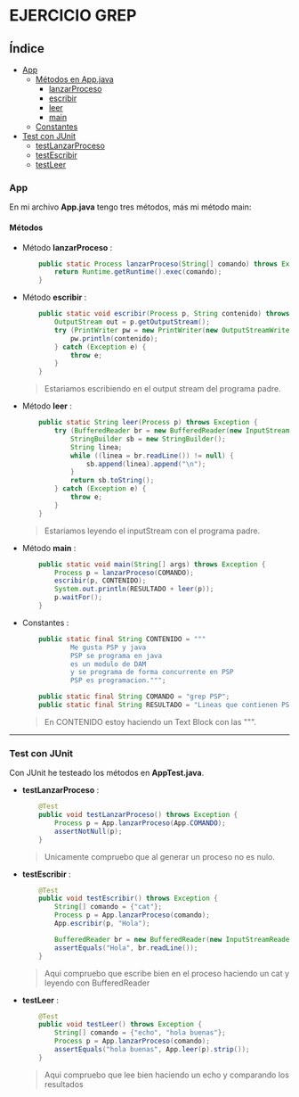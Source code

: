 # EJERCICIO GREP

## Índice

- [App](#app)
  - [Métodos en App.java](#métodos)
    - [lanzarProceso](#método-lanzarproceso)
    - [escribir](#método-escribir)
    - [leer](#método-leer)
    - [main](#método-main)
  - [Constantes](#constantes)
- [Test con JUnit](#test-con-junit)
    - [testLanzarProceso](#testlanzarproceso)
    - [testEscribir](#testescribir)
    - [testLeer](#testleer)

### App

En mi archivo **App.java** tengo tres métodos, más mi método main: 

#### Métodos 

- Método **lanzarProceso** :
    ```java
        public static Process lanzarProceso(String[] comando) throws Exception {
            return Runtime.getRuntime().exec(comando);
        }
    ```

- Método **escribir** : 
    ```java
        public static void escribir(Process p, String contenido) throws Exception {
            OutputStream out = p.getOutputStream();
            try (PrintWriter pw = new PrintWriter(new OutputStreamWriter(out))) {
                pw.println(contenido);
            } catch (Exception e) {
                throw e;
            }
        }
    ```
    > Estariamos escribiendo en el output stream del programa padre.

- Método **leer** : 
    ```java
        public static String leer(Process p) throws Exception {
            try (BufferedReader br = new BufferedReader(new InputStreamReader(p.getInputStream()))) {
                StringBuilder sb = new StringBuilder();
                String linea;
                while ((linea = br.readLine()) != null) {
                    sb.append(linea).append("\n");
                }
                return sb.toString();
            } catch (Exception e) {
                throw e;
            }
        }
    ```
    > Estariamos leyendo el inputStream con el programa padre.

- Método **main** : 
    ```java
        public static void main(String[] args) throws Exception {
            Process p = lanzarProceso(COMANDO);
            escribir(p, CONTENIDO);
            System.out.println(RESULTADO + leer(p));
            p.waitFor();
        }
    ```

- Constantes : 
    ```java
        public static final String CONTENIDO = """
                Me gusta PSP y java
                PSP se programa en java
                es un modulo de DAM
                y se programa de forma concurrente en PSP
                PSP es programacion.""";

        public static final String COMANDO = "grep PSP";
        public static final String RESULTADO = "Lineas que contienen PSP : \n";
    ```
    > En CONTENIDO estoy haciendo un Text Block con las """.

---

### Test con JUnit

Con JUnit he testeado los métodos en **AppTest.java**. 

- **testLanzarProceso** : 
    ```java
        @Test
        public void testLanzarProceso() throws Exception {
            Process p = App.lanzarProceso(App.COMANDO);
            assertNotNull(p);
        }
    ```
    > Unicamente compruebo que al generar un proceso no es nulo.

- **testEscribir** : 
    ```java
        @Test
        public void testEscribir() throws Exception {
            String[] comando = {"cat"};
            Process p = App.lanzarProceso(comando);
            App.escribir(p, "Hola");

            BufferedReader br = new BufferedReader(new InputStreamReader(p.getInputStream()));
            assertEquals("Hola", br.readLine());
        }
    ```
    > Aqui compruebo que escribe bien en el proceso haciendo un cat y leyendo con BufferedReader

- **testLeer** : 
    ```java
        @Test
        public void testLeer() throws Exception {
            String[] comando = {"echo", "hola buenas"};
            Process p = App.lanzarProceso(comando);
            assertEquals("hola buenas", App.leer(p).strip());
        } 
    ```
    > Aqui compruebo que lee bien haciendo un echo y comparando los resultados


